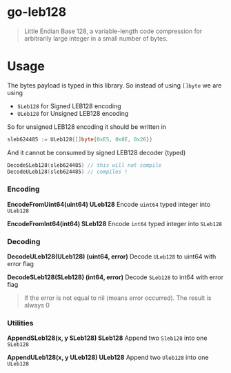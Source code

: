 # go-leb128
> Little Endian Base 128, a variable-length code compression for arbitrarily large integer in a small number of bytes.

# Usage 
The bytes payload is typed in this library. So instead of using `[]byte` we are using

* `SLeb128` for Signed LEB128 encoding
* `ULeb128` for Unsigned LEB128 encoding

So for unsigned LEB128 encoding it should be written in

```go
sleb624485 := ULeb128{[]byte{0xE5, 0x8E, 0x26}}
```

And it cannot be consumed by signed LEB128 decoder (typed)

```go
DecodeSLeb128(sleb624485) // this will not compile
DecodeULeb128(sleb624485) // compiles !
```

### Encoding

**EncodeFromUint64(uint64) ULeb128**
Encode `uint64` typed integer into `ULeb128`

**EncodeFromInt64(int64) SLeb128**
Encode `int64` typed integer into `SLeb128`


### Decoding

**DecodeULeb128(ULeb128) (uint64, error)**
Decode `ULeb128` to uint64 with error flag

**DecodeSLeb128(SLeb128) (int64, error)**
Decode `SLeb128` to int64 with error flag

> If the error is not equal to nil (means error occurred). The result is always 0

### Utilities

**AppendSLeb128(x, y SLeb128) SLeb128**
Append two `Sleb128` into one `SLeb128`

**AppendULeb128(x, y ULeb128) ULeb128**
Append two `Uleb128` into one `ULeb128`
